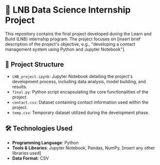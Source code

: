 # 🤖 LNB Data Science Internship Project

This repository contains the final project developed during the Learn and Build (LNB) internship program. The project focuses on [insert brief description of the project's objective, e.g., "developing a contact management system using Python and Jupyter Notebook"].

## 📁 Project Structure

- `LNB_project.ipynb`: Jupyter Notebook detailing the project's development process, including data analysis, model building, and results.
- `final.py`: Python script encapsulating the core functionalities of the project.
- `contact.csv`: Dataset containing contact information used within the project.
- `temp.csv`: Temporary dataset utilized during the development phase.

## 🛠️ Technologies Used

- **Programming Language**: Python
- **Tools & Libraries**: Jupyter Notebook, Pandas, NumPy, [insert any other libraries used]
- **Data Format**: CSV

